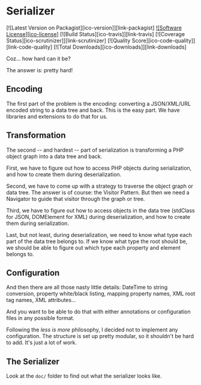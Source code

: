 # Serializer

[![Latest Version on Packagist][ico-version]][link-packagist]
[![Software License][ico-license]](LICENSE)
[![Build Status][ico-travis]][link-travis]
[![Coverage Status][ico-scrutinizer]][link-scrutinizer]
[![Quality Score][ico-code-quality]][link-code-quality]
[![Total Downloads][ico-downloads]][link-downloads]

Coz... how hard can it be?

The answer is: pretty hard!

## Encoding
The first part of the problem is the encoding: converting a JSON/XML/URL encoded string to a data tree and back. This is the
easy part. We have libraries and extensions to do that for us.

## Transformation
The second -- and hardest -- part of serialization is transforming a PHP object graph into a data tree and back.

First, we have to figure out how to access PHP objects during serialization, and how to create them during
deserialization.

Second, we have to come up with a strategy to traverse the object graph or data tree. The answer is of course: the
Visitor Pattern. But then we need a Navigator to guide that visitor through the graph or tree.

Third, we have to figure out how to access objects in the data tree (stdClass for JSON, DOMElement for XML) during
deserialization, and how to create them during serialization.

Last, but not least, during deserialization, we need to know what type each part of the data tree belongs to. If we know
what type the root should be, we should be able to figure out which type each property and element belongs to.

## Configuration
And then there are all those nasty little details: DateTime to string conversion, property white/black listing, mapping
property names, XML root tag names, XML attributes...

And you want to be able to do that with either annotations or configuration files in any possible format.

Following the *less is more* philosophy, I decided not to implement any configuration. The structure is set up pretty
modular, so it shouldn't be hard to add. It's just a lot of work.

## The Serializer
Look at the `doc/` folder to find out what the serializer looks like.
